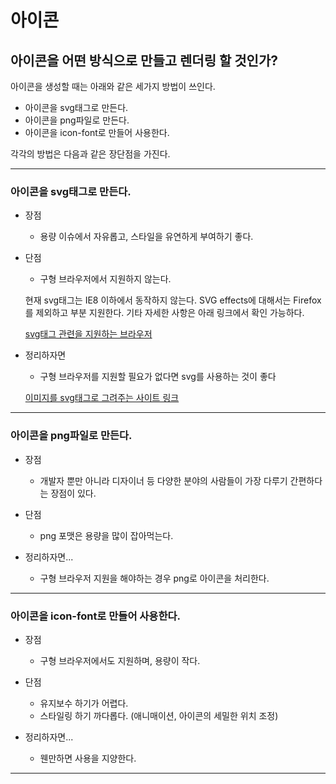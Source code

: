 # 아이콘

## 아이콘을 어떤 방식으로 만들고 렌더링 할 것인가?

아이콘을 생성할 때는 아래와 같은 세가지 방법이 쓰인다.

- 아이콘을 svg태그로 만든다.
- 아이콘을 png파일로 만든다.
- 아이콘을 icon-font로 만들어 사용한다.

각각의 방법은 다음과 같은 장단점을 가진다. 

---

### 아이콘을 svg태그로 만든다.

- 장점
  - 용량 이슈에서 자유롭고, 스타일을 유연하게 부여하기 좋다.

- 단점
  - 구형 브라우저에서 지원하지 않는다.

  현재 svg태그는 IE8 이하에서 동작하지 않는다. SVG effects에 대해서는 Firefox를 제외하고 부분 지원한다. 기타 자세한 사항은 아래 링크에서 확인 가능하다.

  [svg태그 관련을 지원하는 브라우저](https://caniuse.com/#search=svg)

- 정리하자면

  - 구형 브라우저를 지원할 필요가 없다면 svg를 사용하는 것이 좋다

  [이미지를 svg태그로 그려주는 사이트 링크](https://image.online-convert.com/convert-to-svg)

---

### 아이콘을 png파일로 만든다.

- 장점
  - 개발자 뿐만 아니라 디자이너 등 다양한 분야의 사람들이 가장 다루기 간편하다는 장점이 있다.

- 단점
  - png 포맷은 용량을 많이 잡아먹는다.

- 정리하자면... 

  - 구형 브라우저 지원을 해야하는 경우 png로 아이콘을 처리한다.

---

### 아이콘을 icon-font로 만들어 사용한다.

- 장점
  - 구형 브라우저에서도 지원하며, 용량이 작다.
  
- 단점
  - 유지보수 하기가 어렵다. 
  - 스타일링 하기 까다롭다. (애니매이션, 아이콘의 세밀한 위치 조정)

- 정리하자면...

  - 웬만하면 사용을 지양한다. 

---
